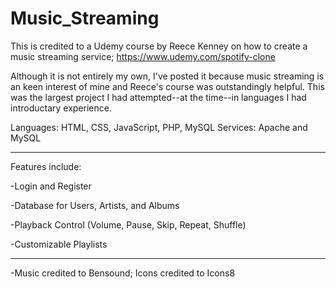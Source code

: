 # Music_Streaming

This is credited to a Udemy course by Reece Kenney on how to create a music streaming service; https://www.udemy.com/spotify-clone

Although it is not entirely my own, I've posted it because music streaming is an keen interest of mine and Reece's course was outstandingly helpful. This was the largest project I had attempted--at the time--in languages I had introductary experience.

Languages: HTML, CSS, JavaScript, PHP, MySQL
Services: Apache and MySQL

---

Features include:

-Login and Register

-Database for Users, Artists, and Albums

-Playback Control (Volume, Pause, Skip, Repeat, Shuffle)

-Customizable Playlists

---

-Music credited to Bensound; Icons credited to Icons8
